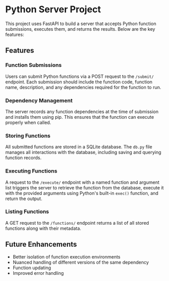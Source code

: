 # Python Server Project

This project uses FastAPI to build a server that accepts Python function submissions, executes them, and returns the results. Below are the key features:

## Features

### Function Submissions

Users can submit Python functions via a POST request to the `/submit/` endpoint. Each submission should include the function code, function name, description, and any dependencies required for the function to run.

### Dependency Management

The server records any function dependencies at the time of submission and installs them using pip. This ensures that the function can execute properly when called.

### Storing Functions

All submitted functions are stored in a SQLite database. The `db.py` file manages all interactions with the database, including saving and querying function records.

### Executing Functions

A request to the `/execute/` endpoint with a named function and argument list triggers the server to retrieve the function from the database, execute it with the provided arguments using Python's built-in `exec()` function, and return the output.

### Listing Functions

A GET request to the `/functions/` endpoint returns a list of all stored functions along with their metadata.

## Future Enhancements

- Better isolation of function execution environments
- Nuanced handling of different versions of the same dependency
- Function updating
- Improved error handling
